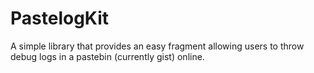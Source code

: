 PastelogKit
===========

A simple library that provides an easy fragment allowing users to throw debug logs in a pastebin (currently gist) online.
